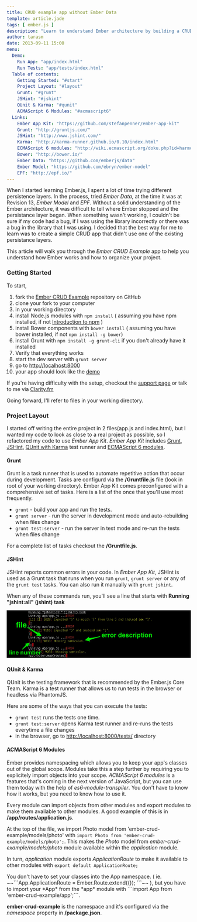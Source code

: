 ```yaml
---
title: CRUD example app without Ember Data
template: article.jade
tags: [ ember.js ]
description: "Learn to understand Ember architecture by building a CRUD app without Ember Data."
author: tarasm
date: 2013-09-11 15:00
menu:
  Demo:
    Run App: "app/index.html"
    Run Tests: "app/tests/index.html"
  Table of contents:
    Getting Started: "#start"
    Project Layout: "#layout"
    Grunt: "#grunt"
    JSHint: "#jshint"
    QUnit & Karma: "#qunit"
    ACMAScript 6 Modules: "#acmascript6"
  Links:
    Ember App Kit: "https://github.com/stefanpenner/ember-app-kit"
    Grunt: "http://gruntjs.com/"
    JSHint: "http://www.jshint.com/"
    Karma: "http://karma-runner.github.io/0.10/index.html"
    ECMAScript 6 modules: "http://wiki.ecmascript.org/doku.php?id=harmony:modules"
    Bower: "http://bower.io/"
    Ember Data: "https://github.com/emberjs/data"
    Ember Model: "https://github.com/ebryn/ember-model"
    EPF: "http://epf.io/"
---
```


When I started learning Ember.js, I spent a lot of time trying different persistence layers. In the process, tried *Ember Data*<span class="small">, at the time it was at Revision 13,</span> *Ember Model* and *EPF*. Without a solid understanding of the Ember architecture, it was difficult to tell where Ember stopped and the persistance layer began. When something wasn't working, I couldn't be sure if my code had a bug, if I was using the library incorrectly or there was a bug in the library that I was using. I decided that the best way for me to learn was to create a simple CRUD app that didn't use one of the existing persistance layers. 

This article will walk you through the *Ember CRUD Example* app to help you understand how Ember works and how to organize your project.

<span id="start"></span>
### Getting Started

To start, 

1. fork the [Ember CRUD Example](https://github.com/taras/ember-crud-example) repository on GitHub
2. clone your fork to your computer
3. in your working directory
  1. install Node.js modules with ```npm install``` ( assuming you have npm installed, if not [Introduction to npm](http://howtonode.org/introduction-to-npm) )
  2. install Bower components with ```bower install``` ( assuming you have bower installed, if not ```npm install -g bower```)
  3. install Grunt with ```npm install -g grunt-cli``` if you don't already have it installed
4. Verify that everything works
  1. start the dev server with ```grunt server```
  2. go to <a href="http://localhost:8000" target="_blank">http://localhost:8000</a>
  3. your app should look like the <a href="app/index.html">demo</a>

<div class="dialog dialog-warning">If you're having difficulty with the setup, checkout the <a href="support.html">support page</a> or talk to me via <a href="https://clarity.fm/tarasm">Clarity.fm</a></div>

Going forward, I'll refer to files in your working directory. 

<span id="layout"></span>
### Project Layout

I started off writing the entire project in 2 files(app.js and index.html), but I wanted my code to look as close to a real project as possible, so I refactored my code to use *Ember App Kit*. *Ember App Kit* includes [Grunt](#grunt), [JSHint](#jshint), [QUnit with Karma](#qunit) test runner and [ECMAScript 6 modules](#ecmascript6).

<span id="grunt"></span>
#### Grunt

Grunt is a task runner that is used to automate repetitive action that occur during development. Tasks are configurd via the **/Gruntfile.js** file (look in root of your working directory). Ember App Kit comes preconfigured with a comprehensive set of tasks. Here is a list of the once that you'll use most frequently.

* ```grunt``` - build your app and run the tests.
* ```grunt server``` - run the server in development mode and auto-rebuilding when files change
* ```grunt test:server``` - run the server in test mode and re-run the tests when files change

For a complete list of tasks checkout the **/Gruntfile.js**.

<span id="jshint"></span>
#### JSHint

JSHint reports common errors in your code. In *Ember App Kit*, JSHint is used as a Grunt task that runs when you run ```grunt```, ```grunt server``` or any of the ```grunt test``` tasks. You can also run it manually with ```grunt jshint```. 

When any of these commands run, you'll see a line that starts with **Running "jshint:all" (jshint) task**

![JSHint Example](js-hint.jpg)

<span id="qunit"></span>
#### QUnit & Karma

QUnit is the testing framework that is recommended by the Ember.js Core Team. Karma is a test runner that allows us to run tests in the browser or headless via PhantomJS.

Here are some of the ways that you can execute the tests:

* ```grunt test``` runs the tests one time.
* ```grunt test:server``` opens Karma test runner and re-runs the tests everytime a file changes
* in the browser, go to [http://localhost:8000/tests/](http://localhost:8000/tests) directory

<span id="acmascript6"></span>
#### ACMAScript 6 Modules

Ember provides namespacing which allows you to keep your app's classes out of the global scope. Modules take this a step further by requiring you to explicitely import objects into your scope. *ACMAScript 6 modules* is a features that's coming in the next version of JavaScript, but you can use them today with the help of *es6-module-transpiler*.  You don't have to know how it works, but you need to know how to use it.

Every module can import objects from other modules and export modules to make them available to other modules. A good example of this is in **/app/routes/application.js**.

At the top of the file, we import Photo model from 'ember-crud-example/models/photo' with ```import Photo from 'ember-crud-example/models/photo';```. This makes the *Photo* model from *ember-crud-example/models/photo* module available within the *application* module. 

In turn, *application* module exports *ApplicationRoute* to make it available to other modules with ```export default ApplicationRoute;```

<div class="dialog dialog-warning">You don't have to set your classes into the App namespace. ( ie. ~~```App.ApplicationRoute = Ember.Route.extend({}); ```~~ ), but you have to import your *App* from the *app* module with ```import App from 'ember-crud-example/app';```.
</div>

**ember-crud-example** is the namespace and it's configured via the *namespace* property in **/package.json**.

